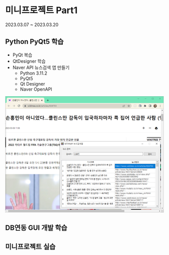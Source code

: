 # 미니프로젝트 Part1
2023.03.07 ~ 2023.03.20

## Python PyQt5 학습
- PyQt 복습
- QtDesigner 학습
- Naver API 뉴스검색 앱 만들기
  - Python 3.11.2
  - PyQt5
  - Qt Designer
  - Naver OpenAPI

<!--  HTML 주석
![네이버뉴스앱](https://raw.githubusercontent.com/Park-JuHyeon/MiniProjects/main/images/news.png)
-->

<img src="https://raw.githubusercontent.com/Park-JuHyeon/MiniProjects/main/images/news.png" width = "780" />

## DB연동 GUI 개발 학습

## 미니프로젝트 실습
